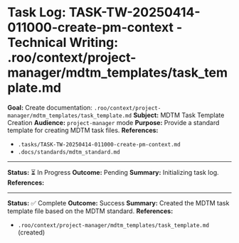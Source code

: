 # Task Log: TASK-TW-20250414-011000-create-pm-context - Technical Writing: .roo/context/project-manager/mdtm_templates/task_template.md

**Goal:** Create documentation: `.roo/context/project-manager/mdtm_templates/task_template.md`
**Subject:** MDTM Task Template Creation
**Audience:** `project-manager` mode
**Purpose:** Provide a standard template for creating MDTM task files.
**References:** 
- `.tasks/TASK-TW-20250414-011000-create-pm-context.md`
- `.docs/standards/mdtm_standard.md`

---
**Status:** ⏳ In Progress
**Outcome:** Pending
**Summary:** Initializing task log.
**References:** 

---
**Status:** ✅ Complete
**Outcome:** Success
**Summary:** Created the MDTM task template file based on the MDTM standard.
**References:** 
- `.roo/context/project-manager/mdtm_templates/task_template.md` (created)
